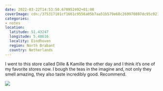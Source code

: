 ```yaml
---
date: 2022-03-22T14:53:50.670952492+01:00
coverImage: cdn:/375317101cf1661c9556a05b7aa51b579e68c269970897dc95c021c253e56981
categories:
- notes
location:
  latitude: 51.43247
  longitude: 5.48616
  locality: Eindhoven
  region: North Brabant
  country: Netherlands
---
```


I went to this store called Dille & Kamille the other day and I think it’s one of my favorite stores now. I bough the teas in the imagine and, not only they smell amazing, they also taste incredibly good. Recommend.

![](cdn:/375317101cf1661c9556a05b7aa51b579e68c269970897dc95c021c253e56981?class=fw)
